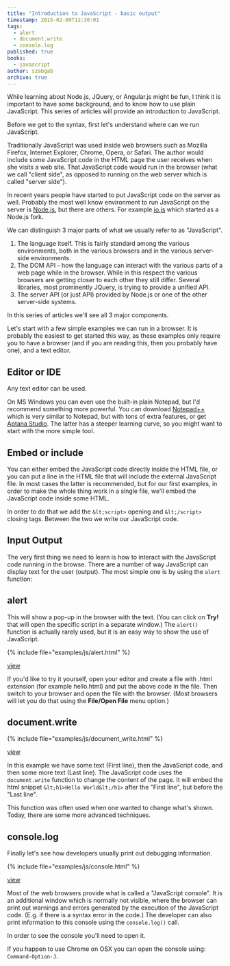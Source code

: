 ```yaml
---
title: "Introduction to JavaScript - basic output"
timestamp: 2015-02-09T12:30:01
tags:
  - alert
  - document.write
  - console.log
published: true
books:
  - javascript
author: szabgab
archive: true
---
```



While learning about Node.js, JQuery, or Angular.js might be fun, I think it is important to have some background, and to know how to
use plain JavaScript. This series of articles will provide an introduction to JavaScript.


Before we get to the syntax, first let's understand where can we run JavaScript.

Traditionally JavaScript was used inside web browsers  such as Mozilla Firefox, Internet Explorer, Chrome, Opera, or Safari. The author
would include some JavaScript code  in the HTML page the user receives when she visits a web site. That JavaScript code would run
in the browser (what we call "client side", as opposed to running on the web server which is called "server side").

In recent years people have started to put JavaScript code on the server as well. Probably the most well know environment
to run JavaScript on the server is [Node.js](http://nodejs.org/), but there are others. For example
[io.js](https://iojs.org/) which started as a Node.js fork.

We can distinguish 3 major parts of what we usually refer to as "JavaScript".

1. The language itself. This is fairly standard among the various environments, both in the various browsers and in
the various server-side environments.
1. The DOM API - how the language can interact with the various parts of a web page while in the browser. While in this respect the various browsers are getting closer
    to each other they still differ. Several libraries, most prominently JQuery, is trying to provide a unified API.
1. The server API (or just API) provided by Node.js or one of the other server-side systems.

In this series of articles we'll see all 3 major components.

Let's start with a few simple examples we can run in a browser.
It is probably the easiest to get started this way, as these examples only require you to have
a browser (and if you are reading this, then you probably have one), and a text editor.

## Editor or IDE

Any text editor can be used.

On MS Windows you can even use the built-in plain Notepad, but I'd recommend something more powerful.
You can download [Notepad++](http://notepad-plus-plus.org/) which is very similar to Notepad, but with tons of extra features,
or get [Aptana Studio](http://www.aptana.com/). The latter has a steeper learning curve, so you might want to start with the
more simple tool.

## Embed or include

You can either embed the JavaScript code directly inside the HTML file, or you can put a line in the HTML file that will include
the external JavaScript file. In most cases the latter is recommended, but for our first examples, in order to make the whole thing work
in a single file, we'll embed the JavaScript code inside some HTML.

In order to do that we add the `&lt;script>` opening and `&lt;/script>` closing tags. Between the two we write our JavaScript code.


## Input Output

The very first thing we need to learn is how to interact with the JavaScript code running in the browse. There are a number of way
JavaScript can display text for the user (output). The most simple one is by using the `alert` function:

## alert

This will show a pop-up in the browser with the text. (You can click on **Try!** that will open the specific script in a separate window.)
The `alert()` function is actually rarely used, but it is an easy way to show the use of JavaScript.

{% include file="examples/js/alert.html" %}

[view](examples/js/alert.html)

If you'd like to try it yourself, open your editor and create a file with .html extension (for example hello.html) and put the above code in
the file. Then switch to your browser and open the file with the browser. (Most browsers will let you do that using the **File/Open File**
menu option.)

## document.write

{% include file="examples/js/document_write.html" %}

[view](examples/js/document_write.html)

In this example we have some text (First line), then the JavaScript code, and then some more text (Last line).
The JavaScript code uses the `document.write` function to change the content of the page. It will embed the html snippet
`&lt;h1>Hello World&lt;/h1>` after the "First line", but before the "Last line".

This function was often used when one wanted to change what's shown. Today, there are some more advanced techniques.

## console.log

Finally let's see how developers usually print out debugging information.

{% include file="examples/js/console.html" %}

[view](examples/js/console.html)

Most of the web browsers provide what is called a "JavaScript console". It is an additional window which is normally not
visible, where the browser can print out warnings and errors generated by the execution of the JavaScript code. (E.g. if there is
a syntax error in the code.) The developer can also print information to this console using the `console.log()`
call.

In order to see the console you'll need to open it.

If you happen to use Chrome on OSX you can open the console using: `Command-Option-J`.







